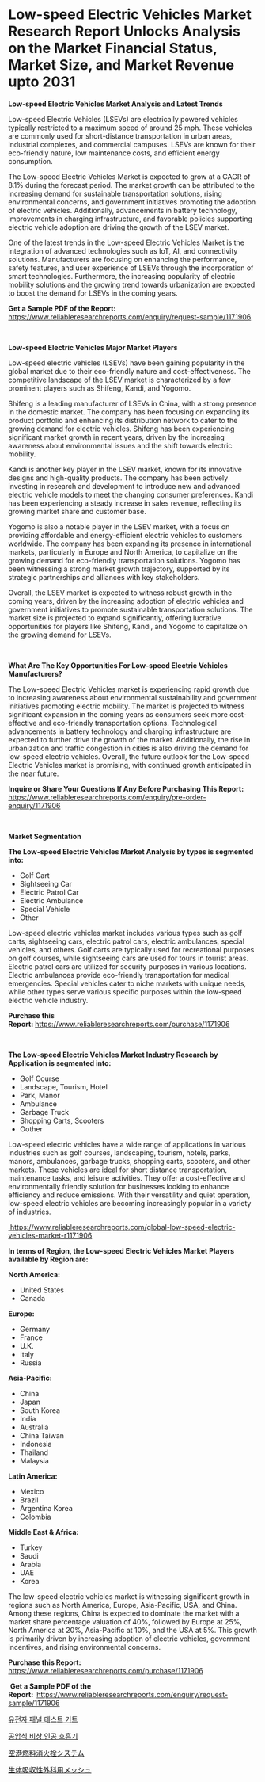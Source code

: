 <p><h1>Low-speed Electric Vehicles Market Research Report Unlocks Analysis on the Market Financial Status, Market Size, and Market Revenue upto 2031</h1></p><p><strong>Low-speed Electric Vehicles Market Analysis and Latest Trends</strong></p>
<p><p>Low-speed Electric Vehicles (LSEVs) are electrically powered vehicles typically restricted to a maximum speed of around 25 mph. These vehicles are commonly used for short-distance transportation in urban areas, industrial complexes, and commercial campuses. LSEVs are known for their eco-friendly nature, low maintenance costs, and efficient energy consumption.</p><p>The Low-speed Electric Vehicles Market is expected to grow at a CAGR of 8.1% during the forecast period. The market growth can be attributed to the increasing demand for sustainable transportation solutions, rising environmental concerns, and government initiatives promoting the adoption of electric vehicles. Additionally, advancements in battery technology, improvements in charging infrastructure, and favorable policies supporting electric vehicle adoption are driving the growth of the LSEV market.</p><p>One of the latest trends in the Low-speed Electric Vehicles Market is the integration of advanced technologies such as IoT, AI, and connectivity solutions. Manufacturers are focusing on enhancing the performance, safety features, and user experience of LSEVs through the incorporation of smart technologies. Furthermore, the increasing popularity of electric mobility solutions and the growing trend towards urbanization are expected to boost the demand for LSEVs in the coming years.</p></p>
<p><strong>Get a Sample PDF of the Report:&nbsp;</strong> <a href="https://www.reliableresearchreports.com/enquiry/request-sample/1171906">https://www.reliableresearchreports.com/enquiry/request-sample/1171906</a></p>
<p>&nbsp;</p>
<p><strong>Low-speed Electric Vehicles Major Market Players</strong></p>
<p><p>Low-speed electric vehicles (LSEVs) have been gaining popularity in the global market due to their eco-friendly nature and cost-effectiveness. The competitive landscape of the LSEV market is characterized by a few prominent players such as Shifeng, Kandi, and Yogomo.</p><p>Shifeng is a leading manufacturer of LSEVs in China, with a strong presence in the domestic market. The company has been focusing on expanding its product portfolio and enhancing its distribution network to cater to the growing demand for electric vehicles. Shifeng has been experiencing significant market growth in recent years, driven by the increasing awareness about environmental issues and the shift towards electric mobility.</p><p>Kandi is another key player in the LSEV market, known for its innovative designs and high-quality products. The company has been actively investing in research and development to introduce new and advanced electric vehicle models to meet the changing consumer preferences. Kandi has been experiencing a steady increase in sales revenue, reflecting its growing market share and customer base.</p><p>Yogomo is also a notable player in the LSEV market, with a focus on providing affordable and energy-efficient electric vehicles to customers worldwide. The company has been expanding its presence in international markets, particularly in Europe and North America, to capitalize on the growing demand for eco-friendly transportation solutions. Yogomo has been witnessing a strong market growth trajectory, supported by its strategic partnerships and alliances with key stakeholders.</p><p>Overall, the LSEV market is expected to witness robust growth in the coming years, driven by the increasing adoption of electric vehicles and government initiatives to promote sustainable transportation solutions. The market size is projected to expand significantly, offering lucrative opportunities for players like Shifeng, Kandi, and Yogomo to capitalize on the growing demand for LSEVs.</p></p>
<p>&nbsp;</p>
<p><strong>What Are The Key Opportunities For Low-speed Electric Vehicles Manufacturers?</strong></p>
<p><p>The Low-speed Electric Vehicles market is experiencing rapid growth due to increasing awareness about environmental sustainability and government initiatives promoting electric mobility. The market is projected to witness significant expansion in the coming years as consumers seek more cost-effective and eco-friendly transportation options. Technological advancements in battery technology and charging infrastructure are expected to further drive the growth of the market. Additionally, the rise in urbanization and traffic congestion in cities is also driving the demand for low-speed electric vehicles. Overall, the future outlook for the Low-speed Electric Vehicles market is promising, with continued growth anticipated in the near future.</p></p>
<p><strong>Inquire or Share Your Questions If Any Before Purchasing This Report:</strong> <a href="https://www.reliableresearchreports.com/enquiry/pre-order-enquiry/1171906">https://www.reliableresearchreports.com/enquiry/pre-order-enquiry/1171906</a></p>
<p>&nbsp;</p>
<p><strong>Market Segmentation</strong></p>
<p><strong>The Low-speed Electric Vehicles Market Analysis by types is segmented into:</strong></p>
<p><ul><li>Golf Cart</li><li>Sightseeing Car</li><li>Electric Patrol Car</li><li>Electric Ambulance</li><li>Special Vehicle</li><li>Other</li></ul></p>
<p><p>Low-speed electric vehicles market includes various types such as golf carts, sightseeing cars, electric patrol cars, electric ambulances, special vehicles, and others. Golf carts are typically used for recreational purposes on golf courses, while sightseeing cars are used for tours in tourist areas. Electric patrol cars are utilized for security purposes in various locations. Electric ambulances provide eco-friendly transportation for medical emergencies. Special vehicles cater to niche markets with unique needs, while other types serve various specific purposes within the low-speed electric vehicle industry.</p></p>
<p><strong>Purchase this Report:&nbsp;</strong><a href="https://www.reliableresearchreports.com/purchase/1171906">https://www.reliableresearchreports.com/purchase/1171906</a></p>
<p>&nbsp;</p>
<p><strong>The Low-speed Electric Vehicles Market Industry Research by Application is segmented into:</strong></p>
<p><ul><li>Golf Course</li><li>Landscape, Tourism, Hotel</li><li>Park, Manor</li><li>Ambulance</li><li>Garbage Truck</li><li>Shopping Carts, Scooters</li><li>Oother</li></ul></p>
<p><p>Low-speed electric vehicles have a wide range of applications in various industries such as golf courses, landscaping, tourism, hotels, parks, manors, ambulances, garbage trucks, shopping carts, scooters, and other markets. These vehicles are ideal for short distance transportation, maintenance tasks, and leisure activities. They offer a cost-effective and environmentally friendly solution for businesses looking to enhance efficiency and reduce emissions. With their versatility and quiet operation, low-speed electric vehicles are becoming increasingly popular in a variety of industries.</p></p>
<p><a href="https://www.reliableresearchreports.com/global-low-speed-electric-vehicles-market-r1171906">&nbsp;https://www.reliableresearchreports.com/global-low-speed-electric-vehicles-market-r1171906</a></p>
<p><strong>In terms of Region, the Low-speed Electric Vehicles Market Players available by Region are:</strong></p>
<p>
    <p> <strong> North America: </strong>
        <ul>
            <li>United States</li>
            <li>Canada</li>
        </ul>
        </p> 
    <p> <strong> Europe: </strong>
        <ul>
            <li>Germany</li>
            <li>France</li>
            <li>U.K.</li>
            <li>Italy</li>
            <li>Russia</li>
        </ul>
        </p> 
    <p> <strong> Asia-Pacific: </strong>
        <ul>
            <li>China</li>
            <li>Japan</li>
            <li>South Korea</li>
            <li>India</li>
            <li>Australia</li>
            <li>China Taiwan</li>
            <li>Indonesia</li>
            <li>Thailand</li>
            <li>Malaysia</li>
        </ul>
        </p> 
    <p> <strong> Latin America: </strong>
        <ul>
            <li>Mexico</li>
            <li>Brazil</li>
            <li>Argentina Korea</li>
            <li>Colombia</li>
        </ul>
        </p> 
    <p> <strong> Middle East & Africa: </strong>
        <ul>
            <li>Turkey</li>
            <li>Saudi</li>
            <li>Arabia</li>
            <li>UAE</li>
            <li>Korea</li>
        </ul>
    </p>
    </p>
<p><p>The low-speed electric vehicles market is witnessing significant growth in regions such as North America, Europe, Asia-Pacific, USA, and China. Among these regions, China is expected to dominate the market with a market share percentage valuation of 40%, followed by Europe at 25%, North America at 20%, Asia-Pacific at 10%, and the USA at 5%. This growth is primarily driven by increasing adoption of electric vehicles, government incentives, and rising environmental concerns.</p></p>
<p><strong>Purchase this Report: </strong><a href="https://www.reliableresearchreports.com/purchase/1171906">https://www.reliableresearchreports.com/purchase/1171906</a></p>
<p>&nbsp;<strong>Get a Sample PDF of the Report:&nbsp;&nbsp;</strong><a href="https://www.reliableresearchreports.com/enquiry/request-sample/1171906">https://www.reliableresearchreports.com/enquiry/request-sample/1171906</a></p>
<p><strong></strong></p>
<p><p><a href="https://medium.com/@ethawolf/quot-%EC%9C%A0%EC%A0%84-%ED%8C%A8%EB%84%90-%ED%85%8C%EC%8A%A4%ED%8A%B8-%ED%82%A4%ED%8A%B8-%EC%8B%9C%EC%9E%A5-%EA%B7%9C%EB%AA%A8-%EC%8B%9C%EC%9E%A5-%EC%A0%84%EB%A7%9D-%EB%B0%8F-%EC%8B%9C%EC%9E%A5-%EC%98%88%EC%B8%A1-2024%EB%85%84%EB%B6%80%ED%84%B0-2031%EB%85%84-quot-a1998f8069c4">유전자 패널 테스트 키트</a></p><p><a href="https://medium.com/@rowedrowe/%EC%9D%91%EA%B8%89%EC%9A%A9-%EA%B3%B5%EC%95%95-%ED%98%B8%ED%9D%A1%EA%B8%B0-%EC%8B%9C%EC%9E%A5-%EB%B6%84%EC%84%9D-%EC%97%B0%ED%8F%89%EA%B7%A0-%EC%84%B1%EC%9E%A5%EB%A5%A0-cagr-%EC%8B%9C%EC%9E%A5-%EC%84%B8%EB%B6%84%ED%99%94-%EB%B0%8F-%EC%A0%84%EC%84%B8%EA%B3%84-%EC%82%B0%EC%97%85-%EA%B0%9C%EC%9A%94-d518176b6372">공압식 비상 인공 호흡기</a></p><p><a href="https://medium.com/@annchovey2023/%E7%A9%BA%E6%B8%AF%E7%87%83%E6%96%99%E3%83%8F%E3%82%A4%E3%83%89%E3%83%A9%E3%83%B3%E3%83%88%E3%82%B7%E3%82%B9%E3%83%86%E3%83%A0%E3%81%AE%E5%B8%82%E5%A0%B4%E3%83%A1%E3%83%88%E3%83%AA%E3%82%AF%E3%82%B9%E3%82%92%E8%A7%A3%E8%AA%AD%E3%81%99%E3%82%8B-%E5%B8%82%E5%A0%B4%E3%82%B7%E3%82%A7%E3%82%A2-%E3%83%88%E3%83%AC%E3%83%B3%E3%83%89-%E6%88%90%E9%95%B7%E3%83%91%E3%82%BF%E3%83%BC%E3%83%B3-fea8affbb715">空港燃料消火栓システム</a></p><p><a href="https://medium.com/@pedrogers56456/%E7%94%9F%E4%BD%93%E5%90%B8%E5%8F%8E%E6%80%A7%E6%89%8B%E8%A1%93%E7%94%A8%E3%83%A1%E3%83%83%E3%82%B7%E3%83%A5%E5%B8%82%E5%A0%B4-%E7%AB%B6%E4%BA%89%E5%88%86%E6%9E%90-%E5%B8%82%E5%A0%B4%E3%83%88%E3%83%AC%E3%83%B3%E3%83%89-2031%E5%B9%B4%E3%81%BE%E3%81%A7%E3%81%AE%E4%BA%88%E6%B8%AC-9a6052db83ba">生体吸収性外科用メッシュ</a></p></p>
